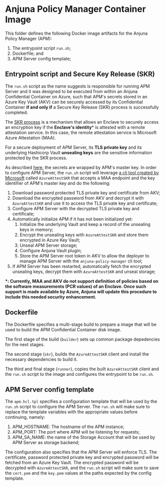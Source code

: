 # Anjuna Policy Manager Container Image

This folder defines the following Docker image artifacts for the Anjuna Policy Manager (APM):

1. The entrypoint script `run.sh`;
1. Dockerfile; and
1. APM Server config template;

## Entrypoint script and Secure Key Release (SKR)

The `run.sh` script as the name suggests is responsible for running APM Server and it was designed to be executed from within an Anjuna Confidential Container on Azure, such that APM's secrets stored in an Azure Key Vault (AKV) can be securely accessed by its Confidential Container **if and only if** a Secure Key Release (SKR) process is successfully completed.

The [SKR process](https://learn.microsoft.com/en-us/azure/confidential-computing/concept-skr-attestation) is a mechanism that allows an Enclave to securely access an encryption key if the **Enclave's identity*** is attested with a remote attestation service. In this case, the remote attestation service is Microsoft Azure Attestation (MAA).

For a secure deployment of APM Server, its **TLS private key** and its underlying Hashicorp Vault **unsealing keys** are the sensitive information protected by the SKR process.

As described [here](../README.md), the secrets are wrapped by APM's master key. In order to configure APM Server, the `run.sh` script will leverage [a cli tool created by Microsoft](https://github.com/Azure/confidential-computing-cvm-guest-attestation/tree/main/cvm-securekey-release-app) called `AzureAttestSKR` that accepts a MAA endpoint and the key identifier of APM's master key and do the following:

1. Download password protected TLS private key and certificate from AKV;
1. Download the encrypted password from AKV and decrypt it with `AzureAttestSKR` and use it to access the TLS private key and certificate;
1. Configure APM Server with the decrypted TLS private key and certificate;
1. Automatically initialize APM if it has not been initialized yet:
    1. Initialize the underlying Vault and keep a record of the unsealing keys in memory;
    1. Encrypt the unsealing keys with `AzureAttestSKR` and store them encrypted in Azure Key Vault;
    1. Unseal APM Server storage;
    1. Configure Anjuna Vault plugin;
    1. Store the APM Server root token in AKV to allow the deployer to manage APM Server with the `anjuna-policy-manager` cli tool;
1. If APM Server has been restarted, automatically fetch the encrypted unsealing keys, decrypt them with `AzureAttestSKR` and unseal storage;

**\*: Currently, MAA and AKV do not support definition of policies based on the software measurements (PCR values) of an Enclave. Once such support is made available by Azure, Anjuna will update this procedure to include this needed security enhancement.**

## Dockerfile

The Dockerfile specifies a multi-stage build to prepare a image that will be used to build the APM Confidential Container disk image.

The first stage of the build (`builder`) sets up common package depedencies for the next stages.

The second stage (`skr`), builds the `AzureAttestSKR` client and install the necessary dependencies to build it.

The third and final stage (`runner`), copies the built `AzureAttestSKR` client and the `run.sh` script to the image and configures the entrypoint to be `run.sh`.

## APM Server config template

The `apm.hcl.tpl` specifies a configuration template that will be used by the `run.sh` script to configure the APM Server. The `run.sh` will make sure to replace the template variables with the appropriate values before continuing, namely:

1. APM_HOSTNAME: The hostname of the APM instance;
1. APM_PORT: The port where APM will be listening for requests;
1. APM_SA_NAME: the name of the Storage Account that will be used by APM Server as storage backend;

The configuration also specifies that the APM Server will enforce TLS. The certificate, password protected private key and encrypted password will be fetched from an Azure Key Vault. The encrypted password will be decrypted with `AzureAttestSKR`, and the `run.sh` script will make sure to save the `cert.pem` and the `key.pem` values at the paths expected by the config template.

